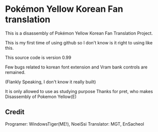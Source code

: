 # Pokémon Yellow Korean Fan translation

This is a disassembly of Pokémon Yellow Korean Fan Translation Project.

This is my first time of using github so I don't know is it right to using like this.

This source code is version 0.99

Few bugs related to korean font extension and Vram bank controls are remained.

(Flankly Speaking, I don't know it really built)

It is only allowed to use as studying purpose
Thanks for pret, who makes Disassembly of Pokemon Yellow(E)

## Credit
Programer: WindowsTiger(ME!), NoeiSsi
Translator: MGT, EnSacheol

